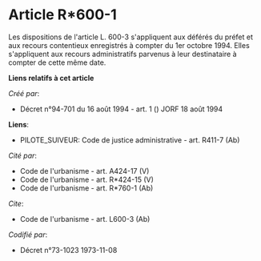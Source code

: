 # Article R*600-1

Les dispositions de l'article L. 600-3 s'appliquent aux déférés du préfet et aux recours contentieux enregistrés à compter du
1er octobre 1994. Elles s'appliquent aux recours administratifs parvenus à leur destinataire à compter de cette même date.

**Liens relatifs à cet article**

_Créé par_:

  - Décret n°94-701 du 16 août 1994 - art. 1 () JORF 18 août 1994

**Liens**:

  - PILOTE_SUIVEUR: Code de justice administrative - art. R411-7 (Ab)

_Cité par_:

  - Code de l'urbanisme - art. A424-17 (V)
  - Code de l'urbanisme - art. R*424-15 (V)
  - Code de l'urbanisme - art. R*760-1 (Ab)

_Cite_:

  - Code de l'urbanisme - art. L600-3 (Ab)

_Codifié par_:

  - Décret n°73-1023 1973-11-08
